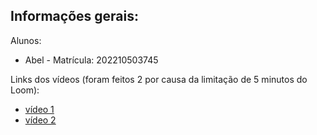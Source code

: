 ## Informações gerais:

Alunos:
- Abel - Matrícula: 202210503745

Links dos vídeos (foram feitos 2 por causa da limitação de 5 minutos do Loom):

- [vídeo 1](https://www.loom.com/share/8484857e830341afa9cc0199daa76c41?sid=4ce89df0-c2ae-43ea-936e-aa491dd2864e)
- [vídeo 2](https://www.loom.com/share/3c69d3e7b87a4791851cb491170530de?sid=b6934df7-519d-4295-a5eb-e07e96605037)
